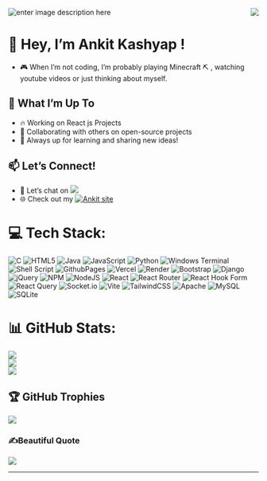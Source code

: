 ![enter image description here](https://i.pinimg.com/originals/fb/c6/f3/fbc6f31bd3b84159470b973aca7e0f97.gif)
<img align="right" src='https://visitcount.itsvg.in/api?id=Cipher-Soul&icon=0&color=12'/>
# 👋 Hey, I’m Ankit Kashyap !
   - 🎮 When I’m not coding, I’m probably playing Minecraft ⛏️ , watching youtube videos or just thinking about myself.

## 🚧 What I’m Up To

   - 🔥 Working on React js Projects
   - 🤝 Collaborating with others on open-source projects
   - 🎯 Always up for learning and sharing new ideas!

## 📫 Let’s Connect!

   - 💼 Let’s chat on <a href="https://www.instagram.com/soul_redesign" target='_blank'><img src="https://img.shields.io/badge/Instagram-E4405F?style=for-the-badge&logo=instagram&logoColor=white"/></a>
   - 🌐 Check out my <a href="https://ankit-site.onrender.com/"><img src="https://img.shields.io/badge/Ankit%20site-click%20to%20visit%20%5E-black?labelColor=73EC8B&style=flat&link=https://ankit-site.onrender.com/" alt="Ankit site" /></a>
# 💻 Tech Stack:
![C](https://img.shields.io/badge/c-%2300599C.svg?style=for-the-badge&logo=c&logoColor=white) ![HTML5](https://img.shields.io/badge/html5-%23E34F26.svg?style=for-the-badge&logo=html5&logoColor=white) ![Java](https://img.shields.io/badge/java-%23ED8B00.svg?style=for-the-badge&logo=openjdk&logoColor=white) ![JavaScript](https://img.shields.io/badge/javascript-%23323330.svg?style=for-the-badge&logo=javascript&logoColor=%23F7DF1E) ![Python](https://img.shields.io/badge/python-3670A0?style=for-the-badge&logo=python&logoColor=ffdd54) ![Windows Terminal](https://img.shields.io/badge/Windows%20Terminal-%234D4D4D.svg?style=for-the-badge&logo=windows-terminal&logoColor=white) ![Shell Script](https://img.shields.io/badge/shell_script-%23121011.svg?style=for-the-badge&logo=gnu-bash&logoColor=white) ![GithubPages](https://img.shields.io/badge/github%20pages-121013?style=for-the-badge&logo=github&logoColor=white) ![Vercel](https://img.shields.io/badge/vercel-%23000000.svg?style=for-the-badge&logo=vercel&logoColor=white) ![Render](https://img.shields.io/badge/Render-%46E3B7.svg?style=for-the-badge&logo=render&logoColor=white) ![Bootstrap](https://img.shields.io/badge/bootstrap-%238511FA.svg?style=for-the-badge&logo=bootstrap&logoColor=white) ![Django](https://img.shields.io/badge/django-%23092E20.svg?style=for-the-badge&logo=django&logoColor=white) ![jQuery](https://img.shields.io/badge/jquery-%230769AD.svg?style=for-the-badge&logo=jquery&logoColor=white) ![NPM](https://img.shields.io/badge/NPM-%23CB3837.svg?style=for-the-badge&logo=npm&logoColor=white) ![NodeJS](https://img.shields.io/badge/node.js-6DA55F?style=for-the-badge&logo=node.js&logoColor=white) ![React](https://img.shields.io/badge/react-%2320232a.svg?style=for-the-badge&logo=react&logoColor=%2361DAFB) ![React Router](https://img.shields.io/badge/React_Router-CA4245?style=for-the-badge&logo=react-router&logoColor=white) ![React Hook Form](https://img.shields.io/badge/React%20Hook%20Form-%23EC5990.svg?style=for-the-badge&logo=reacthookform&logoColor=white) ![React Query](https://img.shields.io/badge/-React%20Query-FF4154?style=for-the-badge&logo=react%20query&logoColor=white) ![Socket.io](https://img.shields.io/badge/Socket.io-black?style=for-the-badge&logo=socket.io&badgeColor=010101) ![Vite](https://img.shields.io/badge/vite-%23646CFF.svg?style=for-the-badge&logo=vite&logoColor=white) ![TailwindCSS](https://img.shields.io/badge/tailwindcss-%2338B2AC.svg?style=for-the-badge&logo=tailwind-css&logoColor=white) ![Apache](https://img.shields.io/badge/apache-%23D42029.svg?style=for-the-badge&logo=apache&logoColor=white) ![MySQL](https://img.shields.io/badge/mysql-4479A1.svg?style=for-the-badge&logo=mysql&logoColor=white) ![SQLite](https://img.shields.io/badge/sqlite-%2307405e.svg?style=for-the-badge&logo=sqlite&logoColor=white)
# 📊 GitHub Stats:

<img 
align="center" src="https://github-readme-stats.vercel.app/api?username=Cipher-Soul&theme=transparent&hide_border=false&include_all_commits=false&count_private=false"/>
<br/>
![](https://github-readme-streak-stats.herokuapp.com/?user=Cipher-Soul&theme=transparent&hide_border=false)<br/>
![](https://github-readme-stats.vercel.app/api/top-langs/?username=Cipher-Soul&theme=transparent&hide_border=false&include_all_commits=false&count_private=false&layout=compact)

## 🏆 GitHub Trophies
![](https://github-profile-trophy.vercel.app/?username=Cipher-Soul&theme=radical&no-frame=false&no-bg=true&margin-w=4)

### ✍️Beautiful Quote
![](https://quotes-github-readme.vercel.app/api?type=vetical&theme=radical)

---

